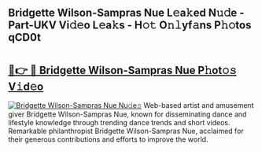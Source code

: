 ## Bridgette Wilson-Sampras Nue L𝚎a𝚔ed N𝚞𝚍e - Part-UKV Vi𝚍𝚎o L𝚎a𝚔s - H𝚘𝚝 O𝚗𝚕yf𝚊ns P𝚑𝚘tos qCD0t

# <h2><a href="http://kf8h1nt.oniu.top/?m=Bridgette+Wilson-Sampras+Nue">🔗👉 🔴 Bridgette Wilson-Sampras Nue P𝚑ot𝚘𝚜 V𝚒d𝚎o</a></h2>

[![Bridgette Wilson-Sampras Nue Nu𝚍e𝚜](https://i.imgur.com/0qMVB7G.gif)](http://kf8h1nt.oniu.top/?m=Bridgette+Wilson-Sampras+Nue)
Web-based artist and amusement giver Bridgette Wilson-Sampras Nue, known for disseminating dance and lifestyle knowledge through trending dance trends and short videos. Remarkable philanthropist Bridgette Wilson-Sampras Nue, acclaimed for their generous contributions and efforts to improve the world.  
